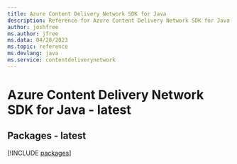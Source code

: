 ```yaml
---
title: Azure Content Delivery Network SDK for Java
description: Reference for Azure Content Delivery Network SDK for Java
author: joshfree
ms.author: jfree
ms.data: 04/28/2023
ms.topic: reference
ms.devlang: java
ms.service: contentdeliverynetwork
---
```

# Azure Content Delivery Network SDK for Java - latest
## Packages - latest
[!INCLUDE [packages](content-delivery-network-index.md)]